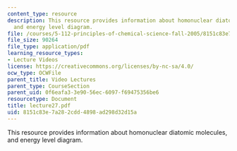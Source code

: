 ```yaml
---
content_type: resource
description: This resource provides information about homonuclear diatomic molecules,
  and energy level diagram.
file: /courses/5-112-principles-of-chemical-science-fall-2005/8151c83e7a282cdd4898ad298d32d15a_lecture27.pdf
file_size: 90264
file_type: application/pdf
learning_resource_types:
- Lecture Videos
license: https://creativecommons.org/licenses/by-nc-sa/4.0/
ocw_type: OCWFile
parent_title: Video Lectures
parent_type: CourseSection
parent_uid: 0f6eafa3-3e90-56ec-6097-f69475356be6
resourcetype: Document
title: lecture27.pdf
uid: 8151c83e-7a28-2cdd-4898-ad298d32d15a
---
```

This resource provides information about homonuclear diatomic molecules, and energy level diagram.